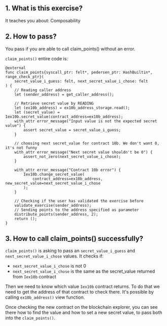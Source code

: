 ## 1. What is this exercise?

It teaches you about:
Composability

## 2. How to pass?

You pass if you are able to call claim_points() without an error.

`claim_points()` entire code is:

```
@external
func claim_points{syscall_ptr: felt*, pedersen_ptr: HashBuiltin*, range_check_ptr}(
    secret_value_i_guess: felt, next_secret_value_i_chose: felt
) {
    // Reading caller address
    let (sender_address) = get_caller_address();

    // Retrieve secret value by READING
    let (ex10b_address) = ex10b_address_storage.read();
    let (secret_value) = Iex10b.secret_value(contract_address=ex10b_address);
    with_attr error_message("Input value is not the expected secret value") {
        assert secret_value = secret_value_i_guess;
    }

    // choosing next secret_value for contract 10b. We don't want 0, it's not funny
    with_attr error_message("Next secret value shouldn't be 0") {
        assert_not_zero(next_secret_value_i_chose);
    }

    with_attr error_message("Contract 10b error") {
        Iex10b.change_secret_value(
            contract_address=ex10b_address, new_secret_value=next_secret_value_i_chose
        );
    }

    // Checking if the user has validated the exercise before
    validate_exercise(sender_address);
    // Sending points to the address specified as parameter
    distribute_points(sender_address, 2);
    return ();
}
```

## 3. How to call claim_points() successfully?

`claim_points()` is asking to pass an `secret_value_i_guess` and `next_secret_value_i_chose` values. It checks if:

- `next_secret_value_i_chose` is not 0
- `next_secret_value_i_chose` is the same as the secret_value returned from `Iex10b` contract

Then we need to know which value `Iex10b` contract returns. To do that we need to get the address of that contract to check there. It's possible by calling `ex10b_address()` view function.

Once checking the new contract on the blockchain explorer, you can see there how to find the value and how to set a new secret value, to pass both into the `claim_points()`.
